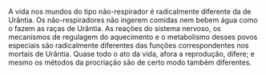 ﻿A vida nos mundos do tipo não-respirador é radicalmente diferente da de Urântia. Os não-respiradores não ingerem comidas nem bebem água como o fazem as raças de Urântia. As reações do sistema nervoso, os mecanismos de regulagem do aquecimento e o metabolismo desses povos especiais são radicalmente diferentes das funções correspondentes nos mortais de Urântia. Quase todo o ato da vida, afora a reprodução, difere; e mesmo os métodos da procriação são de certo modo também diferentes.